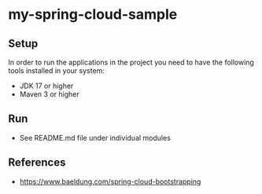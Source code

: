 # my-spring-cloud-sample

## Setup

In order to run the applications in the project you need to have the following tools installed in your system:

* JDK 17 or higher
* Maven 3 or higher

## Run

* See README.md file under individual modules

## References

* https://www.baeldung.com/spring-cloud-bootstrapping
